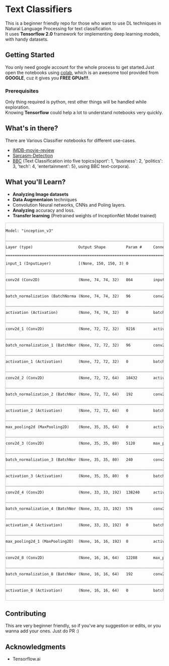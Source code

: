 # Text Classifiers
This is a beginner friendly repo for those who want to use DL techniques in Natural Language Processing for text classification.</br>
It uses **Tensorflow 2.0** framework for implementing deep learning models, with handy datasets.</br>

## Getting Started

You only need google account for the whole process to get started.Just open the notebooks using [ colab](https://colab.research.google.com/), which is an awesome tool provided from **GOOGLE**, cuz it gives you **FREE GPUs!!!**.

### Prerequisites

Only thing required is python, rest other things will be handled while exploration.</br> Knowing **Tensorflow** could help a lot to understand notebooks very quickly.

## What's in there?

There are Various Classifier notebooks for different use-cases.</br>
- [IMDB-movie-review](https://github.com/kb10241024/Text_Classifiers/tree/master/IMDB)
- [Sarcasm-Detection](https://github.com/kb10241024/Text_Classifiers/tree/master/Sarcasm)
- [BBC](https://github.com/kb10241024/Text_Classifiers/blob/master/MultiClass/BBC/BBC_text_multiclass_classification.ipynb) (Text Classification into five topics{sport': 1, 'business': 2, 'politics': 3, 'tech': 4, 'entertainment': 5}, using BBC text-corpora).

## What you'll Learn?

* **Analyzing Image datasets**
* **Data Augmentaion** techniques
* Convolution Neural networks, CNNs and Poling layers.
* **Analyzing** accuracy and loss.
* **Transfer learning** (Pretrained weights of InceptionNet Model trained)
<div style="height:1200px;border:1px solid #ccc;font:12px/26px Georgia, Garamond, Serif;overflow:auto;" height="1200px">
<pre>Model: "inception_v3"
__________________________________________________________________________________________________
Layer (type)                    Output Shape         Param #     Connected to                     
==================================================================================================
input_1 (InputLayer)            [(None, 150, 150, 3) 0                                            
__________________________________________________________________________________________________
conv2d (Conv2D)                 (None, 74, 74, 32)   864         input_1[0][0]                    
__________________________________________________________________________________________________
batch_normalization (BatchNorma (None, 74, 74, 32)   96          conv2d[0][0]                     
__________________________________________________________________________________________________
activation (Activation)         (None, 74, 74, 32)   0           batch_normalization[0][0]        
__________________________________________________________________________________________________
conv2d_1 (Conv2D)               (None, 72, 72, 32)   9216        activation[0][0]                 
__________________________________________________________________________________________________
batch_normalization_1 (BatchNor (None, 72, 72, 32)   96          conv2d_1[0][0]                   
__________________________________________________________________________________________________
activation_1 (Activation)       (None, 72, 72, 32)   0           batch_normalization_1[0][0]      
__________________________________________________________________________________________________
conv2d_2 (Conv2D)               (None, 72, 72, 64)   18432       activation_1[0][0]               
__________________________________________________________________________________________________
batch_normalization_2 (BatchNor (None, 72, 72, 64)   192         conv2d_2[0][0]                   
__________________________________________________________________________________________________
activation_2 (Activation)       (None, 72, 72, 64)   0           batch_normalization_2[0][0]      
__________________________________________________________________________________________________
max_pooling2d (MaxPooling2D)    (None, 35, 35, 64)   0           activation_2[0][0]               
__________________________________________________________________________________________________
conv2d_3 (Conv2D)               (None, 35, 35, 80)   5120        max_pooling2d[0][0]              
__________________________________________________________________________________________________
batch_normalization_3 (BatchNor (None, 35, 35, 80)   240         conv2d_3[0][0]                   
__________________________________________________________________________________________________
activation_3 (Activation)       (None, 35, 35, 80)   0           batch_normalization_3[0][0]      
__________________________________________________________________________________________________
conv2d_4 (Conv2D)               (None, 33, 33, 192)  138240      activation_3[0][0]               
__________________________________________________________________________________________________
batch_normalization_4 (BatchNor (None, 33, 33, 192)  576         conv2d_4[0][0]                   
__________________________________________________________________________________________________
activation_4 (Activation)       (None, 33, 33, 192)  0           batch_normalization_4[0][0]      
__________________________________________________________________________________________________
max_pooling2d_1 (MaxPooling2D)  (None, 16, 16, 192)  0           activation_4[0][0]               
__________________________________________________________________________________________________
conv2d_8 (Conv2D)               (None, 16, 16, 64)   12288       max_pooling2d_1[0][0]            
__________________________________________________________________________________________________
batch_normalization_8 (BatchNor (None, 16, 16, 64)   192         conv2d_8[0][0]                   
__________________________________________________________________________________________________
activation_8 (Activation)       (None, 16, 16, 64)   0           batch_normalization_8[0][0]      
__________________________________________________________________________________________________
conv2d_6 (Conv2D)               (None, 16, 16, 48)   9216        max_pooling2d_1[0][0]            
__________________________________________________________________________________________________
conv2d_9 (Conv2D)               (None, 16, 16, 96)   55296       activation_8[0][0]               
__________________________________________________________________________________________________
batch_normalization_6 (BatchNor (None, 16, 16, 48)   144         conv2d_6[0][0]                   
__________________________________________________________________________________________________
batch_normalization_9 (BatchNor (None, 16, 16, 96)   288         conv2d_9[0][0]                   
__________________________________________________________________________________________________
activation_6 (Activation)       (None, 16, 16, 48)   0           batch_normalization_6[0][0]      
__________________________________________________________________________________________________
activation_9 (Activation)       (None, 16, 16, 96)   0           batch_normalization_9[0][0]      
__________________________________________________________________________________________________
average_pooling2d (AveragePooli (None, 16, 16, 192)  0           max_pooling2d_1[0][0]            
__________________________________________________________________________________________________
conv2d_5 (Conv2D)               (None, 16, 16, 64)   12288       max_pooling2d_1[0][0]            
__________________________________________________________________________________________________
conv2d_7 (Conv2D)               (None, 16, 16, 64)   76800       activation_6[0][0]               
__________________________________________________________________________________________________
conv2d_10 (Conv2D)              (None, 16, 16, 96)   82944       activation_9[0][0]               
__________________________________________________________________________________________________
conv2d_11 (Conv2D)              (None, 16, 16, 32)   6144        average_pooling2d[0][0]          
__________________________________________________________________________________________________
batch_normalization_5 (BatchNor (None, 16, 16, 64)   192         conv2d_5[0][0]                   
__________________________________________________________________________________________________
batch_normalization_7 (BatchNor (None, 16, 16, 64)   192         conv2d_7[0][0]                   
__________________________________________________________________________________________________
batch_normalization_10 (BatchNo (None, 16, 16, 96)   288         conv2d_10[0][0]                  
__________________________________________________________________________________________________
batch_normalization_11 (BatchNo (None, 16, 16, 32)   96          conv2d_11[0][0]                  
__________________________________________________________________________________________________
activation_5 (Activation)       (None, 16, 16, 64)   0           batch_normalization_5[0][0]      
__________________________________________________________________________________________________
activation_7 (Activation)       (None, 16, 16, 64)   0           batch_normalization_7[0][0]      
__________________________________________________________________________________________________
activation_10 (Activation)      (None, 16, 16, 96)   0           batch_normalization_10[0][0]     
__________________________________________________________________________________________________
activation_11 (Activation)      (None, 16, 16, 32)   0           batch_normalization_11[0][0]     
__________________________________________________________________________________________________
mixed0 (Concatenate)            (None, 16, 16, 256)  0           activation_5[0][0]               
                                                                 activation_7[0][0]               
                                                                 activation_10[0][0]              
                                                                 activation_11[0][0]              
__________________________________________________________________________________________________
conv2d_15 (Conv2D)              (None, 16, 16, 64)   16384       mixed0[0][0]                     
__________________________________________________________________________________________________
batch_normalization_15 (BatchNo (None, 16, 16, 64)   192         conv2d_15[0][0]                  
__________________________________________________________________________________________________
activation_15 (Activation)      (None, 16, 16, 64)   0           batch_normalization_15[0][0]     
__________________________________________________________________________________________________
conv2d_13 (Conv2D)              (None, 16, 16, 48)   12288       mixed0[0][0]                     
__________________________________________________________________________________________________
conv2d_16 (Conv2D)              (None, 16, 16, 96)   55296       activation_15[0][0]              
__________________________________________________________________________________________________
batch_normalization_13 (BatchNo (None, 16, 16, 48)   144         conv2d_13[0][0]                  
__________________________________________________________________________________________________
batch_normalization_16 (BatchNo (None, 16, 16, 96)   288         conv2d_16[0][0]                  
__________________________________________________________________________________________________
activation_13 (Activation)      (None, 16, 16, 48)   0           batch_normalization_13[0][0]     
__________________________________________________________________________________________________
activation_16 (Activation)      (None, 16, 16, 96)   0           batch_normalization_16[0][0]     
__________________________________________________________________________________________________
average_pooling2d_1 (AveragePoo (None, 16, 16, 256)  0           mixed0[0][0]                     
__________________________________________________________________________________________________
conv2d_12 (Conv2D)              (None, 16, 16, 64)   16384       mixed0[0][0]                     
__________________________________________________________________________________________________
conv2d_14 (Conv2D)              (None, 16, 16, 64)   76800       activation_13[0][0]              
__________________________________________________________________________________________________
conv2d_17 (Conv2D)              (None, 16, 16, 96)   82944       activation_16[0][0]              
__________________________________________________________________________________________________
conv2d_18 (Conv2D)              (None, 16, 16, 64)   16384       average_pooling2d_1[0][0]        
__________________________________________________________________________________________________
batch_normalization_12 (BatchNo (None, 16, 16, 64)   192         conv2d_12[0][0]                  
__________________________________________________________________________________________________
batch_normalization_14 (BatchNo (None, 16, 16, 64)   192         conv2d_14[0][0]                  
__________________________________________________________________________________________________
batch_normalization_17 (BatchNo (None, 16, 16, 96)   288         conv2d_17[0][0]                  
__________________________________________________________________________________________________
batch_normalization_18 (BatchNo (None, 16, 16, 64)   192         conv2d_18[0][0]                  
__________________________________________________________________________________________________
activation_12 (Activation)      (None, 16, 16, 64)   0           batch_normalization_12[0][0]     
__________________________________________________________________________________________________
activation_14 (Activation)      (None, 16, 16, 64)   0           batch_normalization_14[0][0]     
__________________________________________________________________________________________________
activation_17 (Activation)      (None, 16, 16, 96)   0           batch_normalization_17[0][0]     
__________________________________________________________________________________________________
activation_18 (Activation)      (None, 16, 16, 64)   0           batch_normalization_18[0][0]     
__________________________________________________________________________________________________
mixed1 (Concatenate)            (None, 16, 16, 288)  0           activation_12[0][0]              
                                                                 activation_14[0][0]              
                                                                 activation_17[0][0]              
                                                                 activation_18[0][0]              
__________________________________________________________________________________________________
conv2d_22 (Conv2D)              (None, 16, 16, 64)   18432       mixed1[0][0]                     
__________________________________________________________________________________________________
batch_normalization_22 (BatchNo (None, 16, 16, 64)   192         conv2d_22[0][0]                  
__________________________________________________________________________________________________
activation_22 (Activation)      (None, 16, 16, 64)   0           batch_normalization_22[0][0]     
__________________________________________________________________________________________________
conv2d_20 (Conv2D)              (None, 16, 16, 48)   13824       mixed1[0][0]                     
__________________________________________________________________________________________________
conv2d_23 (Conv2D)              (None, 16, 16, 96)   55296       activation_22[0][0]              
__________________________________________________________________________________________________
batch_normalization_20 (BatchNo (None, 16, 16, 48)   144         conv2d_20[0][0]                  
__________________________________________________________________________________________________
batch_normalization_23 (BatchNo (None, 16, 16, 96)   288         conv2d_23[0][0]                  
__________________________________________________________________________________________________
activation_20 (Activation)      (None, 16, 16, 48)   0           batch_normalization_20[0][0]     
__________________________________________________________________________________________________
activation_23 (Activation)      (None, 16, 16, 96)   0           batch_normalization_23[0][0]     
__________________________________________________________________________________________________
average_pooling2d_2 (AveragePoo (None, 16, 16, 288)  0           mixed1[0][0]                     
__________________________________________________________________________________________________
conv2d_19 (Conv2D)              (None, 16, 16, 64)   18432       mixed1[0][0]                     
__________________________________________________________________________________________________
conv2d_21 (Conv2D)              (None, 16, 16, 64)   76800       activation_20[0][0]              
__________________________________________________________________________________________________
conv2d_24 (Conv2D)              (None, 16, 16, 96)   82944       activation_23[0][0]              
__________________________________________________________________________________________________
conv2d_25 (Conv2D)              (None, 16, 16, 64)   18432       average_pooling2d_2[0][0]        
__________________________________________________________________________________________________
batch_normalization_19 (BatchNo (None, 16, 16, 64)   192         conv2d_19[0][0]                  
__________________________________________________________________________________________________
batch_normalization_21 (BatchNo (None, 16, 16, 64)   192         conv2d_21[0][0]                  
__________________________________________________________________________________________________
batch_normalization_24 (BatchNo (None, 16, 16, 96)   288         conv2d_24[0][0]                  
__________________________________________________________________________________________________
batch_normalization_25 (BatchNo (None, 16, 16, 64)   192         conv2d_25[0][0]                  
__________________________________________________________________________________________________
activation_19 (Activation)      (None, 16, 16, 64)   0           batch_normalization_19[0][0]     
__________________________________________________________________________________________________
activation_21 (Activation)      (None, 16, 16, 64)   0           batch_normalization_21[0][0]     
__________________________________________________________________________________________________
activation_24 (Activation)      (None, 16, 16, 96)   0           batch_normalization_24[0][0]     
__________________________________________________________________________________________________
activation_25 (Activation)      (None, 16, 16, 64)   0           batch_normalization_25[0][0]     
__________________________________________________________________________________________________
mixed2 (Concatenate)            (None, 16, 16, 288)  0           activation_19[0][0]              
                                                                 activation_21[0][0]              
                                                                 activation_24[0][0]              
                                                                 activation_25[0][0]              
__________________________________________________________________________________________________
conv2d_27 (Conv2D)              (None, 16, 16, 64)   18432       mixed2[0][0]                     
__________________________________________________________________________________________________
batch_normalization_27 (BatchNo (None, 16, 16, 64)   192         conv2d_27[0][0]                  
__________________________________________________________________________________________________
activation_27 (Activation)      (None, 16, 16, 64)   0           batch_normalization_27[0][0]     
__________________________________________________________________________________________________
conv2d_28 (Conv2D)              (None, 16, 16, 96)   55296       activation_27[0][0]              
__________________________________________________________________________________________________
batch_normalization_28 (BatchNo (None, 16, 16, 96)   288         conv2d_28[0][0]                  
__________________________________________________________________________________________________
activation_28 (Activation)      (None, 16, 16, 96)   0           batch_normalization_28[0][0]     
__________________________________________________________________________________________________
conv2d_26 (Conv2D)              (None, 7, 7, 384)    995328      mixed2[0][0]                     
__________________________________________________________________________________________________
conv2d_29 (Conv2D)              (None, 7, 7, 96)     82944       activation_28[0][0]              
__________________________________________________________________________________________________
batch_normalization_26 (BatchNo (None, 7, 7, 384)    1152        conv2d_26[0][0]                  
__________________________________________________________________________________________________
batch_normalization_29 (BatchNo (None, 7, 7, 96)     288         conv2d_29[0][0]                  
__________________________________________________________________________________________________
activation_26 (Activation)      (None, 7, 7, 384)    0           batch_normalization_26[0][0]     
__________________________________________________________________________________________________
activation_29 (Activation)      (None, 7, 7, 96)     0           batch_normalization_29[0][0]     
__________________________________________________________________________________________________
max_pooling2d_2 (MaxPooling2D)  (None, 7, 7, 288)    0           mixed2[0][0]                     
__________________________________________________________________________________________________
mixed3 (Concatenate)            (None, 7, 7, 768)    0           activation_26[0][0]              
                                                                 activation_29[0][0]              
                                                                 max_pooling2d_2[0][0]            
__________________________________________________________________________________________________
conv2d_34 (Conv2D)              (None, 7, 7, 128)    98304       mixed3[0][0]                     
__________________________________________________________________________________________________
batch_normalization_34 (BatchNo (None, 7, 7, 128)    384         conv2d_34[0][0]                  
__________________________________________________________________________________________________
activation_34 (Activation)      (None, 7, 7, 128)    0           batch_normalization_34[0][0]     
__________________________________________________________________________________________________
conv2d_35 (Conv2D)              (None, 7, 7, 128)    114688      activation_34[0][0]              
__________________________________________________________________________________________________
batch_normalization_35 (BatchNo (None, 7, 7, 128)    384         conv2d_35[0][0]                  
__________________________________________________________________________________________________
activation_35 (Activation)      (None, 7, 7, 128)    0           batch_normalization_35[0][0]     
__________________________________________________________________________________________________
conv2d_31 (Conv2D)              (None, 7, 7, 128)    98304       mixed3[0][0]                     
__________________________________________________________________________________________________
conv2d_36 (Conv2D)              (None, 7, 7, 128)    114688      activation_35[0][0]              
__________________________________________________________________________________________________
batch_normalization_31 (BatchNo (None, 7, 7, 128)    384         conv2d_31[0][0]                  
__________________________________________________________________________________________________
batch_normalization_36 (BatchNo (None, 7, 7, 128)    384         conv2d_36[0][0]                  
__________________________________________________________________________________________________
activation_31 (Activation)      (None, 7, 7, 128)    0           batch_normalization_31[0][0]     
__________________________________________________________________________________________________
activation_36 (Activation)      (None, 7, 7, 128)    0           batch_normalization_36[0][0]     
__________________________________________________________________________________________________
conv2d_32 (Conv2D)              (None, 7, 7, 128)    114688      activation_31[0][0]              
__________________________________________________________________________________________________
conv2d_37 (Conv2D)              (None, 7, 7, 128)    114688      activation_36[0][0]              
__________________________________________________________________________________________________
batch_normalization_32 (BatchNo (None, 7, 7, 128)    384         conv2d_32[0][0]                  
__________________________________________________________________________________________________
batch_normalization_37 (BatchNo (None, 7, 7, 128)    384         conv2d_37[0][0]                  
__________________________________________________________________________________________________
activation_32 (Activation)      (None, 7, 7, 128)    0           batch_normalization_32[0][0]     
__________________________________________________________________________________________________
activation_37 (Activation)      (None, 7, 7, 128)    0           batch_normalization_37[0][0]     
__________________________________________________________________________________________________
average_pooling2d_3 (AveragePoo (None, 7, 7, 768)    0           mixed3[0][0]                     
__________________________________________________________________________________________________
conv2d_30 (Conv2D)              (None, 7, 7, 192)    147456      mixed3[0][0]                     
__________________________________________________________________________________________________
conv2d_33 (Conv2D)              (None, 7, 7, 192)    172032      activation_32[0][0]              
__________________________________________________________________________________________________
conv2d_38 (Conv2D)              (None, 7, 7, 192)    172032      activation_37[0][0]              
__________________________________________________________________________________________________
conv2d_39 (Conv2D)              (None, 7, 7, 192)    147456      average_pooling2d_3[0][0]        
__________________________________________________________________________________________________
batch_normalization_30 (BatchNo (None, 7, 7, 192)    576         conv2d_30[0][0]                  
__________________________________________________________________________________________________
batch_normalization_33 (BatchNo (None, 7, 7, 192)    576         conv2d_33[0][0]                  
__________________________________________________________________________________________________
batch_normalization_38 (BatchNo (None, 7, 7, 192)    576         conv2d_38[0][0]                  
__________________________________________________________________________________________________
batch_normalization_39 (BatchNo (None, 7, 7, 192)    576         conv2d_39[0][0]                  
__________________________________________________________________________________________________
activation_30 (Activation)      (None, 7, 7, 192)    0           batch_normalization_30[0][0]     
__________________________________________________________________________________________________
activation_33 (Activation)      (None, 7, 7, 192)    0           batch_normalization_33[0][0]     
__________________________________________________________________________________________________
activation_38 (Activation)      (None, 7, 7, 192)    0           batch_normalization_38[0][0]     
__________________________________________________________________________________________________
activation_39 (Activation)      (None, 7, 7, 192)    0           batch_normalization_39[0][0]     
__________________________________________________________________________________________________
mixed4 (Concatenate)            (None, 7, 7, 768)    0           activation_30[0][0]              
                                                                 activation_33[0][0]              
                                                                 activation_38[0][0]              
                                                                 activation_39[0][0]              
__________________________________________________________________________________________________
conv2d_44 (Conv2D)              (None, 7, 7, 160)    122880      mixed4[0][0]                     
__________________________________________________________________________________________________
batch_normalization_44 (BatchNo (None, 7, 7, 160)    480         conv2d_44[0][0]                  
__________________________________________________________________________________________________
activation_44 (Activation)      (None, 7, 7, 160)    0           batch_normalization_44[0][0]     
__________________________________________________________________________________________________
conv2d_45 (Conv2D)              (None, 7, 7, 160)    179200      activation_44[0][0]              
__________________________________________________________________________________________________
batch_normalization_45 (BatchNo (None, 7, 7, 160)    480         conv2d_45[0][0]                  
__________________________________________________________________________________________________
activation_45 (Activation)      (None, 7, 7, 160)    0           batch_normalization_45[0][0]     
__________________________________________________________________________________________________
conv2d_41 (Conv2D)              (None, 7, 7, 160)    122880      mixed4[0][0]                     
__________________________________________________________________________________________________
conv2d_46 (Conv2D)              (None, 7, 7, 160)    179200      activation_45[0][0]              
__________________________________________________________________________________________________
batch_normalization_41 (BatchNo (None, 7, 7, 160)    480         conv2d_41[0][0]                  
__________________________________________________________________________________________________
batch_normalization_46 (BatchNo (None, 7, 7, 160)    480         conv2d_46[0][0]                  
__________________________________________________________________________________________________
activation_41 (Activation)      (None, 7, 7, 160)    0           batch_normalization_41[0][0]     
__________________________________________________________________________________________________
activation_46 (Activation)      (None, 7, 7, 160)    0           batch_normalization_46[0][0]     
__________________________________________________________________________________________________
conv2d_42 (Conv2D)              (None, 7, 7, 160)    179200      activation_41[0][0]              
__________________________________________________________________________________________________
conv2d_47 (Conv2D)              (None, 7, 7, 160)    179200      activation_46[0][0]              
__________________________________________________________________________________________________
batch_normalization_42 (BatchNo (None, 7, 7, 160)    480         conv2d_42[0][0]                  
__________________________________________________________________________________________________
batch_normalization_47 (BatchNo (None, 7, 7, 160)    480         conv2d_47[0][0]                  
__________________________________________________________________________________________________
activation_42 (Activation)      (None, 7, 7, 160)    0           batch_normalization_42[0][0]     
__________________________________________________________________________________________________
activation_47 (Activation)      (None, 7, 7, 160)    0           batch_normalization_47[0][0]     
__________________________________________________________________________________________________
average_pooling2d_4 (AveragePoo (None, 7, 7, 768)    0           mixed4[0][0]                     
__________________________________________________________________________________________________
conv2d_40 (Conv2D)              (None, 7, 7, 192)    147456      mixed4[0][0]                     
__________________________________________________________________________________________________
conv2d_43 (Conv2D)              (None, 7, 7, 192)    215040      activation_42[0][0]              
__________________________________________________________________________________________________
conv2d_48 (Conv2D)              (None, 7, 7, 192)    215040      activation_47[0][0]              
__________________________________________________________________________________________________
conv2d_49 (Conv2D)              (None, 7, 7, 192)    147456      average_pooling2d_4[0][0]        
__________________________________________________________________________________________________
batch_normalization_40 (BatchNo (None, 7, 7, 192)    576         conv2d_40[0][0]                  
__________________________________________________________________________________________________
batch_normalization_43 (BatchNo (None, 7, 7, 192)    576         conv2d_43[0][0]                  
__________________________________________________________________________________________________
batch_normalization_48 (BatchNo (None, 7, 7, 192)    576         conv2d_48[0][0]                  
__________________________________________________________________________________________________
batch_normalization_49 (BatchNo (None, 7, 7, 192)    576         conv2d_49[0][0]                  
__________________________________________________________________________________________________
activation_40 (Activation)      (None, 7, 7, 192)    0           batch_normalization_40[0][0]     
__________________________________________________________________________________________________
activation_43 (Activation)      (None, 7, 7, 192)    0           batch_normalization_43[0][0]     
__________________________________________________________________________________________________
activation_48 (Activation)      (None, 7, 7, 192)    0           batch_normalization_48[0][0]     
__________________________________________________________________________________________________
activation_49 (Activation)      (None, 7, 7, 192)    0           batch_normalization_49[0][0]     
__________________________________________________________________________________________________
mixed5 (Concatenate)            (None, 7, 7, 768)    0           activation_40[0][0]              
                                                                 activation_43[0][0]              
                                                                 activation_48[0][0]              
                                                                 activation_49[0][0]              
__________________________________________________________________________________________________
conv2d_54 (Conv2D)              (None, 7, 7, 160)    122880      mixed5[0][0]                     
__________________________________________________________________________________________________
batch_normalization_54 (BatchNo (None, 7, 7, 160)    480         conv2d_54[0][0]                  
__________________________________________________________________________________________________
activation_54 (Activation)      (None, 7, 7, 160)    0           batch_normalization_54[0][0]     
__________________________________________________________________________________________________
conv2d_55 (Conv2D)              (None, 7, 7, 160)    179200      activation_54[0][0]              
__________________________________________________________________________________________________
batch_normalization_55 (BatchNo (None, 7, 7, 160)    480         conv2d_55[0][0]                  
__________________________________________________________________________________________________
activation_55 (Activation)      (None, 7, 7, 160)    0           batch_normalization_55[0][0]     
__________________________________________________________________________________________________
conv2d_51 (Conv2D)              (None, 7, 7, 160)    122880      mixed5[0][0]                     
__________________________________________________________________________________________________
conv2d_56 (Conv2D)              (None, 7, 7, 160)    179200      activation_55[0][0]              
__________________________________________________________________________________________________
batch_normalization_51 (BatchNo (None, 7, 7, 160)    480         conv2d_51[0][0]                  
__________________________________________________________________________________________________
batch_normalization_56 (BatchNo (None, 7, 7, 160)    480         conv2d_56[0][0]                  
__________________________________________________________________________________________________
activation_51 (Activation)      (None, 7, 7, 160)    0           batch_normalization_51[0][0]     
__________________________________________________________________________________________________
activation_56 (Activation)      (None, 7, 7, 160)    0           batch_normalization_56[0][0]     
__________________________________________________________________________________________________
conv2d_52 (Conv2D)              (None, 7, 7, 160)    179200      activation_51[0][0]              
__________________________________________________________________________________________________
conv2d_57 (Conv2D)              (None, 7, 7, 160)    179200      activation_56[0][0]              
__________________________________________________________________________________________________
batch_normalization_52 (BatchNo (None, 7, 7, 160)    480         conv2d_52[0][0]                  
__________________________________________________________________________________________________
batch_normalization_57 (BatchNo (None, 7, 7, 160)    480         conv2d_57[0][0]                  
__________________________________________________________________________________________________
activation_52 (Activation)      (None, 7, 7, 160)    0           batch_normalization_52[0][0]     
__________________________________________________________________________________________________
activation_57 (Activation)      (None, 7, 7, 160)    0           batch_normalization_57[0][0]     
__________________________________________________________________________________________________
average_pooling2d_5 (AveragePoo (None, 7, 7, 768)    0           mixed5[0][0]                     
__________________________________________________________________________________________________
conv2d_50 (Conv2D)              (None, 7, 7, 192)    147456      mixed5[0][0]                     
__________________________________________________________________________________________________
conv2d_53 (Conv2D)              (None, 7, 7, 192)    215040      activation_52[0][0]              
__________________________________________________________________________________________________
conv2d_58 (Conv2D)              (None, 7, 7, 192)    215040      activation_57[0][0]              
__________________________________________________________________________________________________
conv2d_59 (Conv2D)              (None, 7, 7, 192)    147456      average_pooling2d_5[0][0]        
__________________________________________________________________________________________________
batch_normalization_50 (BatchNo (None, 7, 7, 192)    576         conv2d_50[0][0]                  
__________________________________________________________________________________________________
batch_normalization_53 (BatchNo (None, 7, 7, 192)    576         conv2d_53[0][0]                  
__________________________________________________________________________________________________
batch_normalization_58 (BatchNo (None, 7, 7, 192)    576         conv2d_58[0][0]                  
__________________________________________________________________________________________________
batch_normalization_59 (BatchNo (None, 7, 7, 192)    576         conv2d_59[0][0]                  
__________________________________________________________________________________________________
activation_50 (Activation)      (None, 7, 7, 192)    0           batch_normalization_50[0][0]     
__________________________________________________________________________________________________
activation_53 (Activation)      (None, 7, 7, 192)    0           batch_normalization_53[0][0]     
__________________________________________________________________________________________________
activation_58 (Activation)      (None, 7, 7, 192)    0           batch_normalization_58[0][0]     
__________________________________________________________________________________________________
activation_59 (Activation)      (None, 7, 7, 192)    0           batch_normalization_59[0][0]     
__________________________________________________________________________________________________
mixed6 (Concatenate)            (None, 7, 7, 768)    0           activation_50[0][0]              
                                                                 activation_53[0][0]              
                                                                 activation_58[0][0]              
                                                                 activation_59[0][0]              
__________________________________________________________________________________________________
conv2d_64 (Conv2D)              (None, 7, 7, 192)    147456      mixed6[0][0]                     
__________________________________________________________________________________________________
batch_normalization_64 (BatchNo (None, 7, 7, 192)    576         conv2d_64[0][0]                  
__________________________________________________________________________________________________
activation_64 (Activation)      (None, 7, 7, 192)    0           batch_normalization_64[0][0]     
__________________________________________________________________________________________________
conv2d_65 (Conv2D)              (None, 7, 7, 192)    258048      activation_64[0][0]              
__________________________________________________________________________________________________
batch_normalization_65 (BatchNo (None, 7, 7, 192)    576         conv2d_65[0][0]                  
__________________________________________________________________________________________________
activation_65 (Activation)      (None, 7, 7, 192)    0           batch_normalization_65[0][0]     
__________________________________________________________________________________________________
conv2d_61 (Conv2D)              (None, 7, 7, 192)    147456      mixed6[0][0]                     
__________________________________________________________________________________________________
conv2d_66 (Conv2D)              (None, 7, 7, 192)    258048      activation_65[0][0]              
__________________________________________________________________________________________________
batch_normalization_61 (BatchNo (None, 7, 7, 192)    576         conv2d_61[0][0]                  
__________________________________________________________________________________________________
batch_normalization_66 (BatchNo (None, 7, 7, 192)    576         conv2d_66[0][0]                  
__________________________________________________________________________________________________
activation_61 (Activation)      (None, 7, 7, 192)    0           batch_normalization_61[0][0]     
__________________________________________________________________________________________________
activation_66 (Activation)      (None, 7, 7, 192)    0           batch_normalization_66[0][0]     
__________________________________________________________________________________________________
conv2d_62 (Conv2D)              (None, 7, 7, 192)    258048      activation_61[0][0]              
__________________________________________________________________________________________________
conv2d_67 (Conv2D)              (None, 7, 7, 192)    258048      activation_66[0][0]              
__________________________________________________________________________________________________
batch_normalization_62 (BatchNo (None, 7, 7, 192)    576         conv2d_62[0][0]                  
__________________________________________________________________________________________________
batch_normalization_67 (BatchNo (None, 7, 7, 192)    576         conv2d_67[0][0]                  
__________________________________________________________________________________________________
activation_62 (Activation)      (None, 7, 7, 192)    0           batch_normalization_62[0][0]     
__________________________________________________________________________________________________
activation_67 (Activation)      (None, 7, 7, 192)    0           batch_normalization_67[0][0]     
__________________________________________________________________________________________________
average_pooling2d_6 (AveragePoo (None, 7, 7, 768)    0           mixed6[0][0]                     
__________________________________________________________________________________________________
conv2d_60 (Conv2D)              (None, 7, 7, 192)    147456      mixed6[0][0]                     
__________________________________________________________________________________________________
conv2d_63 (Conv2D)              (None, 7, 7, 192)    258048      activation_62[0][0]              
__________________________________________________________________________________________________
conv2d_68 (Conv2D)              (None, 7, 7, 192)    258048      activation_67[0][0]              
__________________________________________________________________________________________________
conv2d_69 (Conv2D)              (None, 7, 7, 192)    147456      average_pooling2d_6[0][0]        
__________________________________________________________________________________________________
batch_normalization_60 (BatchNo (None, 7, 7, 192)    576         conv2d_60[0][0]                  
__________________________________________________________________________________________________
batch_normalization_63 (BatchNo (None, 7, 7, 192)    576         conv2d_63[0][0]                  
__________________________________________________________________________________________________
batch_normalization_68 (BatchNo (None, 7, 7, 192)    576         conv2d_68[0][0]                  
__________________________________________________________________________________________________
batch_normalization_69 (BatchNo (None, 7, 7, 192)    576         conv2d_69[0][0]                  
__________________________________________________________________________________________________
activation_60 (Activation)      (None, 7, 7, 192)    0           batch_normalization_60[0][0]     
__________________________________________________________________________________________________
activation_63 (Activation)      (None, 7, 7, 192)    0           batch_normalization_63[0][0]     
__________________________________________________________________________________________________
activation_68 (Activation)      (None, 7, 7, 192)    0           batch_normalization_68[0][0]     
__________________________________________________________________________________________________
activation_69 (Activation)      (None, 7, 7, 192)    0           batch_normalization_69[0][0]     
__________________________________________________________________________________________________
mixed7 (Concatenate)            (None, 7, 7, 768)    0           activation_60[0][0]              
                                                                 activation_63[0][0]              
                                                                 activation_68[0][0]              
                                                                 activation_69[0][0]              
__________________________________________________________________________________________________
conv2d_72 (Conv2D)              (None, 7, 7, 192)    147456      mixed7[0][0]                     
__________________________________________________________________________________________________
batch_normalization_72 (BatchNo (None, 7, 7, 192)    576         conv2d_72[0][0]                  
__________________________________________________________________________________________________
activation_72 (Activation)      (None, 7, 7, 192)    0           batch_normalization_72[0][0]     
__________________________________________________________________________________________________
conv2d_73 (Conv2D)              (None, 7, 7, 192)    258048      activation_72[0][0]              
__________________________________________________________________________________________________
batch_normalization_73 (BatchNo (None, 7, 7, 192)    576         conv2d_73[0][0]                  
__________________________________________________________________________________________________
activation_73 (Activation)      (None, 7, 7, 192)    0           batch_normalization_73[0][0]     
__________________________________________________________________________________________________
conv2d_70 (Conv2D)              (None, 7, 7, 192)    147456      mixed7[0][0]                     
__________________________________________________________________________________________________
conv2d_74 (Conv2D)              (None, 7, 7, 192)    258048      activation_73[0][0]              
__________________________________________________________________________________________________
batch_normalization_70 (BatchNo (None, 7, 7, 192)    576         conv2d_70[0][0]                  
__________________________________________________________________________________________________
batch_normalization_74 (BatchNo (None, 7, 7, 192)    576         conv2d_74[0][0]                  
__________________________________________________________________________________________________
activation_70 (Activation)      (None, 7, 7, 192)    0           batch_normalization_70[0][0]     
__________________________________________________________________________________________________
activation_74 (Activation)      (None, 7, 7, 192)    0           batch_normalization_74[0][0]     
__________________________________________________________________________________________________
conv2d_71 (Conv2D)              (None, 3, 3, 320)    552960      activation_70[0][0]              
__________________________________________________________________________________________________
conv2d_75 (Conv2D)              (None, 3, 3, 192)    331776      activation_74[0][0]              
__________________________________________________________________________________________________
batch_normalization_71 (BatchNo (None, 3, 3, 320)    960         conv2d_71[0][0]                  
__________________________________________________________________________________________________
batch_normalization_75 (BatchNo (None, 3, 3, 192)    576         conv2d_75[0][0]                  
__________________________________________________________________________________________________
activation_71 (Activation)      (None, 3, 3, 320)    0           batch_normalization_71[0][0]     
__________________________________________________________________________________________________
activation_75 (Activation)      (None, 3, 3, 192)    0           batch_normalization_75[0][0]     
__________________________________________________________________________________________________
max_pooling2d_3 (MaxPooling2D)  (None, 3, 3, 768)    0           mixed7[0][0]                     
__________________________________________________________________________________________________
mixed8 (Concatenate)            (None, 3, 3, 1280)   0           activation_71[0][0]              
                                                                 activation_75[0][0]              
                                                                 max_pooling2d_3[0][0]            
__________________________________________________________________________________________________
conv2d_80 (Conv2D)              (None, 3, 3, 448)    573440      mixed8[0][0]                     
__________________________________________________________________________________________________
batch_normalization_80 (BatchNo (None, 3, 3, 448)    1344        conv2d_80[0][0]                  
__________________________________________________________________________________________________
activation_80 (Activation)      (None, 3, 3, 448)    0           batch_normalization_80[0][0]     
__________________________________________________________________________________________________
conv2d_77 (Conv2D)              (None, 3, 3, 384)    491520      mixed8[0][0]                     
__________________________________________________________________________________________________
conv2d_81 (Conv2D)              (None, 3, 3, 384)    1548288     activation_80[0][0]              
__________________________________________________________________________________________________
batch_normalization_77 (BatchNo (None, 3, 3, 384)    1152        conv2d_77[0][0]                  
__________________________________________________________________________________________________
batch_normalization_81 (BatchNo (None, 3, 3, 384)    1152        conv2d_81[0][0]                  
__________________________________________________________________________________________________
activation_77 (Activation)      (None, 3, 3, 384)    0           batch_normalization_77[0][0]     
__________________________________________________________________________________________________
activation_81 (Activation)      (None, 3, 3, 384)    0           batch_normalization_81[0][0]     
__________________________________________________________________________________________________
conv2d_78 (Conv2D)              (None, 3, 3, 384)    442368      activation_77[0][0]              
__________________________________________________________________________________________________
conv2d_79 (Conv2D)              (None, 3, 3, 384)    442368      activation_77[0][0]              
__________________________________________________________________________________________________
conv2d_82 (Conv2D)              (None, 3, 3, 384)    442368      activation_81[0][0]              
__________________________________________________________________________________________________
conv2d_83 (Conv2D)              (None, 3, 3, 384)    442368      activation_81[0][0]              
__________________________________________________________________________________________________
average_pooling2d_7 (AveragePoo (None, 3, 3, 1280)   0           mixed8[0][0]                     
__________________________________________________________________________________________________
conv2d_76 (Conv2D)              (None, 3, 3, 320)    409600      mixed8[0][0]                     
__________________________________________________________________________________________________
batch_normalization_78 (BatchNo (None, 3, 3, 384)    1152        conv2d_78[0][0]                  
__________________________________________________________________________________________________
batch_normalization_79 (BatchNo (None, 3, 3, 384)    1152        conv2d_79[0][0]                  
__________________________________________________________________________________________________
batch_normalization_82 (BatchNo (None, 3, 3, 384)    1152        conv2d_82[0][0]                  
__________________________________________________________________________________________________
batch_normalization_83 (BatchNo (None, 3, 3, 384)    1152        conv2d_83[0][0]                  
__________________________________________________________________________________________________
conv2d_84 (Conv2D)              (None, 3, 3, 192)    245760      average_pooling2d_7[0][0]        
__________________________________________________________________________________________________
batch_normalization_76 (BatchNo (None, 3, 3, 320)    960         conv2d_76[0][0]                  
__________________________________________________________________________________________________
activation_78 (Activation)      (None, 3, 3, 384)    0           batch_normalization_78[0][0]     
__________________________________________________________________________________________________
activation_79 (Activation)      (None, 3, 3, 384)    0           batch_normalization_79[0][0]     
__________________________________________________________________________________________________
activation_82 (Activation)      (None, 3, 3, 384)    0           batch_normalization_82[0][0]     
__________________________________________________________________________________________________
activation_83 (Activation)      (None, 3, 3, 384)    0           batch_normalization_83[0][0]     
__________________________________________________________________________________________________
batch_normalization_84 (BatchNo (None, 3, 3, 192)    576         conv2d_84[0][0]                  
__________________________________________________________________________________________________
activation_76 (Activation)      (None, 3, 3, 320)    0           batch_normalization_76[0][0]     
__________________________________________________________________________________________________
mixed9_0 (Concatenate)          (None, 3, 3, 768)    0           activation_78[0][0]              
                                                                 activation_79[0][0]              
__________________________________________________________________________________________________
concatenate (Concatenate)       (None, 3, 3, 768)    0           activation_82[0][0]              
                                                                 activation_83[0][0]              
__________________________________________________________________________________________________
activation_84 (Activation)      (None, 3, 3, 192)    0           batch_normalization_84[0][0]     
__________________________________________________________________________________________________
mixed9 (Concatenate)            (None, 3, 3, 2048)   0           activation_76[0][0]              
                                                                 mixed9_0[0][0]                   
                                                                 concatenate[0][0]                
                                                                 activation_84[0][0]              
__________________________________________________________________________________________________
conv2d_89 (Conv2D)              (None, 3, 3, 448)    917504      mixed9[0][0]                     
__________________________________________________________________________________________________
batch_normalization_89 (BatchNo (None, 3, 3, 448)    1344        conv2d_89[0][0]                  
__________________________________________________________________________________________________
activation_89 (Activation)      (None, 3, 3, 448)    0           batch_normalization_89[0][0]     
__________________________________________________________________________________________________
conv2d_86 (Conv2D)              (None, 3, 3, 384)    786432      mixed9[0][0]                     
__________________________________________________________________________________________________
conv2d_90 (Conv2D)              (None, 3, 3, 384)    1548288     activation_89[0][0]              
__________________________________________________________________________________________________
batch_normalization_86 (BatchNo (None, 3, 3, 384)    1152        conv2d_86[0][0]                  
__________________________________________________________________________________________________
batch_normalization_90 (BatchNo (None, 3, 3, 384)    1152        conv2d_90[0][0]                  
__________________________________________________________________________________________________
activation_86 (Activation)      (None, 3, 3, 384)    0           batch_normalization_86[0][0]     
__________________________________________________________________________________________________
activation_90 (Activation)      (None, 3, 3, 384)    0           batch_normalization_90[0][0]     
__________________________________________________________________________________________________
conv2d_87 (Conv2D)              (None, 3, 3, 384)    442368      activation_86[0][0]              
__________________________________________________________________________________________________
conv2d_88 (Conv2D)              (None, 3, 3, 384)    442368      activation_86[0][0]              
__________________________________________________________________________________________________
conv2d_91 (Conv2D)              (None, 3, 3, 384)    442368      activation_90[0][0]              
__________________________________________________________________________________________________
conv2d_92 (Conv2D)              (None, 3, 3, 384)    442368      activation_90[0][0]              
__________________________________________________________________________________________________
average_pooling2d_8 (AveragePoo (None, 3, 3, 2048)   0           mixed9[0][0]                     
__________________________________________________________________________________________________
conv2d_85 (Conv2D)              (None, 3, 3, 320)    655360      mixed9[0][0]                     
__________________________________________________________________________________________________
batch_normalization_87 (BatchNo (None, 3, 3, 384)    1152        conv2d_87[0][0]                  
__________________________________________________________________________________________________
batch_normalization_88 (BatchNo (None, 3, 3, 384)    1152        conv2d_88[0][0]                  
__________________________________________________________________________________________________
batch_normalization_91 (BatchNo (None, 3, 3, 384)    1152        conv2d_91[0][0]                  
__________________________________________________________________________________________________
batch_normalization_92 (BatchNo (None, 3, 3, 384)    1152        conv2d_92[0][0]                  
__________________________________________________________________________________________________
conv2d_93 (Conv2D)              (None, 3, 3, 192)    393216      average_pooling2d_8[0][0]        
__________________________________________________________________________________________________
batch_normalization_85 (BatchNo (None, 3, 3, 320)    960         conv2d_85[0][0]                  
__________________________________________________________________________________________________
activation_87 (Activation)      (None, 3, 3, 384)    0           batch_normalization_87[0][0]     
__________________________________________________________________________________________________
activation_88 (Activation)      (None, 3, 3, 384)    0           batch_normalization_88[0][0]     
__________________________________________________________________________________________________
activation_91 (Activation)      (None, 3, 3, 384)    0           batch_normalization_91[0][0]     
__________________________________________________________________________________________________
activation_92 (Activation)      (None, 3, 3, 384)    0           batch_normalization_92[0][0]     
__________________________________________________________________________________________________
batch_normalization_93 (BatchNo (None, 3, 3, 192)    576         conv2d_93[0][0]                  
__________________________________________________________________________________________________
activation_85 (Activation)      (None, 3, 3, 320)    0           batch_normalization_85[0][0]     
__________________________________________________________________________________________________
mixed9_1 (Concatenate)          (None, 3, 3, 768)    0           activation_87[0][0]              
                                                                 activation_88[0][0]              
__________________________________________________________________________________________________
concatenate_1 (Concatenate)     (None, 3, 3, 768)    0           activation_91[0][0]              
                                                                 activation_92[0][0]              
__________________________________________________________________________________________________
activation_93 (Activation)      (None, 3, 3, 192)    0           batch_normalization_93[0][0]     
__________________________________________________________________________________________________
mixed10 (Concatenate)           (None, 3, 3, 2048)   0           activation_85[0][0]              
                                                                 mixed9_1[0][0]                   
                                                                 concatenate_1[0][0]              
                                                                 activation_93[0][0]              
==================================================================================================
Total params: 21,802,784
Trainable params: 0
Non-trainable params: 21,802,784
__________________________________________________________________________________________________
last layer output shape:  (None, 7, 7, 768)</pre></div>

## Contributing

This are very beginner friendly, so if you've any suggestion or edits, or you wanna add your ones. Just do PR :)

## Acknowledgments

* Tensorflow.ai
